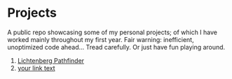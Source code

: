 # Projects

A public repo showcasing some of my personal projects; of which I have worked mainly throughout my first year.
Fair warning: inefficient, unoptimized code ahead... Tread carefully. Or just have fun playing around.

1. <a href="https://justin-pal.itch.io/lichtpath" target="_blank">Lichtenberg Pathfinder</a>
2. <a href="https://your.url.here" target="_blank">your link text</a>
